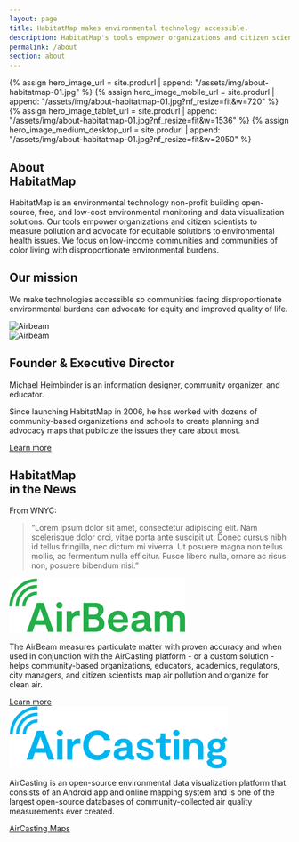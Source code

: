 ```yaml
---
layout: page
title: HabitatMap makes environmental technology accessible.
description: HabitatMap's tools empower organizations and citizen scientists to measure pollution and advocate for equity and improved quality of life.
permalink: /about
section: about
---
```


{% assign hero_image_url = site.produrl | append: "/assets/img/about-habitatmap-01.jpg" %}
{% assign hero_image_mobile_url = site.produrl | append: "/assets/img/about-habitatmap-01.jpg?nf_resize=fit&w=720" %}
{% assign hero_image_tablet_url = site.produrl | append: "/assets/img/about-habitatmap-01.jpg?nf_resize=fit&w=1536" %}
{% assign hero_image_medium_desktop_url = site.produrl | append: "/assets/img/about-habitatmap-01.jpg?nf_resize=fit&w=2050" %}

<style scoped>
  .img-full-width {
    background-image: url("{{ hero_image_url }}");
  }

  @media screen and (max-width: 1366px) {
    .img-full-width {
      background-image: url("{{ hero_image_medium_desktop_url }}");
    }
  }

  @media screen and (max-width: 1024px) {
    .img-full-width {
      background-image: url("{{ hero_image_tablet_url }}");
    }
  }

  @media screen and (max-width: 480px) {
    .img-full-width {
      background-image: url("{{ hero_image_mobile_url }}");
    }
  }

</style>

<section class="panel panel--about-intro u--bg-teal">
  <div class="split--50 split--padding-right">
    <h1 class="heading heading--large">
      About
      <br />
      HabitatMap
    </h1>
  </div>

  <div class="split--50 split--padding-left">
    <p class="heading heading--small">
      HabitatMap is an environmental technology non-profit building open-source, free, and low-cost environmental monitoring and data visualization solutions. Our tools empower organizations and citizen scientists to measure pollution and advocate for equitable solutions to environmental health issues. We focus on low-income communities and communities of color living with disproportionate environmental burdens.
    </p>
  </div>
</section>

<section class="img-full-width"></section>

<section class="arc-background arc-background--left-teal-light arc-background--left-center u--vertical-padding">
  <div class="panel">
    <div class="split--60 split--padding-right">
      <h2 class="heading heading--capitilized">Our mission</h2>
      <p class="p--xlarge u--gray-text">
        We make technologies accessible so communities facing disproportionate environmental burdens can advocate for equity and improved quality&nbsp;of life.
      </p>
    </div>
    <div class="split--40 split--padding-left u--align-right">
      <img
        class="img img--alternate-small img--fade-in"
        src="{{ site.produrl | append: '/assets/img/about-habitatmap-02.jpg' }}"
        alt="Airbeam"
      />
    </div>
  </div>

  <div class="panel">
    <div class="split--60 split--padding-right split--order-secondary">
      <img
        class="img img--alternate-medium img--fade-in"
        src="{{ site.produrl | append: '/assets/img/about-habitatmap-02.jpg' }}"
        alt="Airbeam"
      />
    </div>
    <div class="split--40 split--padding-left">
      <h2 class="heading heading--capitilized">Founder & Executive Director</h2>
      <p class="p--body heading heading--small">
        Michael Heimbinder is an information designer, community organizer, and educator.
      </p>
      <p class="p--body">
        Since launching HabitatMap in 2006, he has worked with dozens of community-based organizations and schools to create planning and advocacy maps that publicize the issues they care about most.
      </p>
      <a href="#" class="button">Learn more</a>
    </div>
  </div>
</section>

<section class="panel panel--quote u--bg-cyan arc-background arc-background--right-opacity-15 arc-background--right-bottom-quote">
  <div class="split--40">
    <h2 class="heading heading--medium">
      HabitatMap
      <br />
      in the News
    </h2>
  </div>
  <div class="split--60 quote">
    <p class="heading u--capitalized quote__heading">From WNYC:</p>
    <blockquote class="quote__body">
      “Lorem ipsum dolor sit amet, consectetur adipiscing elit. Nam scelerisque dolor orci, vitae porta ante suscipit ut. Donec cursus nibh id tellus fringilla, nec dictum mi viverra. Ut posuere magna non tellus mollis, ac fermentum nulla efficitur. Fusce libero nulla, ornare ac risus non, posuere bibendum nisi.”
    </blockquote>
  </div>
</section>

<section class="panel panel--big-padding">
  <div class="split--50 split--padding-right">
    <img class="logo logo--body" alt="Airbeam" src="/assets/img/svg/Airbeam-Logo-Body.svg" />
    <p class="p--body">
      The AirBeam measures particulate matter with proven accuracy and when used in conjunction with the AirCasting platform - or a custom solution - helps community-based organizations, educators, academics, regulators, city managers, and citizen scientists map air pollution and organize for clean air.
    </p>
    <a href="/airbeam" class="button button--hm">Learn more</a>

  </div>
  <div class="split--50 split--padding-left">
    <img class="logo logo--body" alt="AirCasting" src="/assets/img/svg/AirCasting-Logo-Body.svg" />
    <p class="p--body">
      AirCasting is an open-source environmental data visualization platform that consists of an Android app and online mapping system and is one of the largest open-source databases of community-collected air quality measurements ever created.
    </p>
    <a href="http://aircasting.habitatmap.org/mobile_map" class="button button--ac">AirCasting Maps</a>
  </div>
</section>
